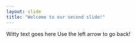 ```yaml
---
layout: slide
title: "Welcome to our second slide!"
---
```

Witty text goes here
Use the left arrow to go back!
